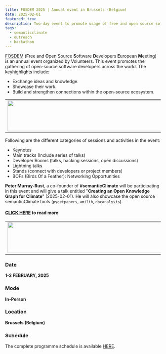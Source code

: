 ```yaml
---
title: FOSDEM 2025 | Annual event in Brussels (Belgium)
date: 2025-02-01
featured: true
description: Two-day event to promote usage of free and open source softwares 
tags:
  - semanticclimate
  - outreach
  - hackathon
---
```


[FOSDEM](https://fosdem.org/2025/about/) (**F**ree and **O**pen Source **S**oftware **D**evelopers **E**uropean **M**eeting) is an annual event organized by Volunteers. This event promotes the gathering of open-source software developers across the world. The keyhighlights include: 
- Exchange ideas and knowledge.
- Showcase their work.
- Build and strengthen connections within the open-source ecosystem.

<table>
  <tr>
    <td>
      <img src='{{ "/static/img/fosdem_pic1.jpg" | url }}' width="500" height="100">
    </td>
  </tr>
</table>

Following are the different categories of sessions and activities in the event:

- Keynotes 
- Main tracks (Include series of talks)
- Developer Rooms (talks, hacking sessions, open discussions)
- Lightning talks
- Stands (connect with developers or project members)
- BOFs (Birds Of a Feather): Networking Opportunities

**Peter Murray-Rust**, a co-founder of **#semanticClimate** will be participating in this event and will give a talk entitled "**Creating an Open Knowledge Graph for Climate**" (2025-02-01). He will also showcase the open source semanticClimate tools (`pygetpapers`, `amilib`, `docanalysis`).

#### [CLICK HERE](https://fosdem.org/2025/schedule/event/fosdem-2025-6006-creating-an-open-knowledge-graph-for-climate/) to read more

<table>
  <tr>
    <td>
      <img src='{{ "/static/img/fosdem_abs.png" | url }}' width="500" height="100">
    </td>
  </tr>
</table>

### Date

**1-2 FEBRUARY, 2025**

### Mode 

**In-Person**

### Location

**Brussels (Belgium)**

### Schedule

The complete programme schedule is available [HERE](https://fosdem.org/2025/schedule/).

